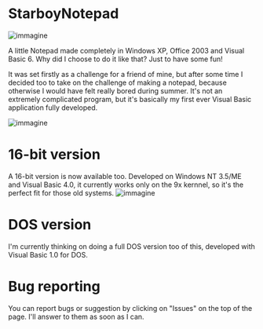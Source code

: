 # StarboyNotepad
![immagine](https://user-images.githubusercontent.com/87281326/125208902-9ef82880-e295-11eb-986a-6ccbd000edcd.png)

A little Notepad made completely in Windows XP, Office 2003 and Visual Basic 6. Why did I choose to do it like that? Just to have some fun!

It was set firstly as a challenge for a friend of mine, but after some time I decided too to take on the challenge of making a notepad, because otherwise I would have felt really bored during summer. It's not an extremely complicated program, but it's basically my first ever Visual Basic application fully developed.

![immagine](https://user-images.githubusercontent.com/87281326/125208940-e41c5a80-e295-11eb-8c67-45820da5e2f5.png)

# 16-bit version
A 16-bit version is now available too. Developed on Windows NT 3.5/ME and Visual Basic 4.0, it currently works only on the 9x kernnel, so it's the perfect fit for those old systems.
![immagine](https://user-images.githubusercontent.com/87281326/126544985-b38e0ba6-7db4-4b45-8280-14586430d72d.png)

# DOS version
I'm currently thinking on doing a full DOS version too of this, developed with Visual Basic 1.0 for DOS.

# Bug reporting
You can report bugs or suggestion by clicking on "Issues" on the top of the page. I'll answer to them as soon as I can.
